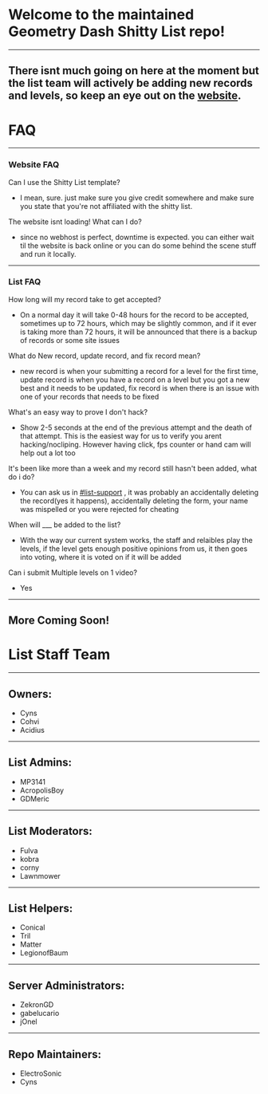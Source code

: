# Welcome to the maintained Geometry Dash Shitty List repo!
---
There isnt much going on here at the moment but the list team will actively be adding new records and levels, so keep an eye out on the [website](https://gdshittylist.asemnada991.repl.co/).
---
# FAQ
---
### Website FAQ
Can I use the Shitty List template?
- I mean, sure. just make sure you give credit somewhere and make sure you state that you're not affiliated with the shitty list.

The website isnt loading! What can I do?
- since no webhost is perfect, downtime is expected. you can either wait til the website is back online or you can do some behind the scene stuff and run it locally.
---
### List FAQ
How long will my record take to get accepted? 
- On a normal day it will take 0-48 hours for the record to be accepted, sometimes up to 72 hours, which may be slightly common, and if it ever is taking more than 72 hours, it will be announced that there is a backup of records or some site issues

What do New record, update record, and fix record mean? 
- new record is when your submitting a record for a level for the first time, update record is when you have a record on a level but you got a new best and it needs to be updated, fix record is when there is an issue with one of your records that needs to be fixed

What's an easy way to prove I don't hack?
- Show 2-5 seconds at the end of the previous attempt and the death of that attempt. This is the easiest way for us to verify you arent hacking/nocliping. However having click, fps counter or hand cam will help out a lot too

It's been like more than a week and my record still hasn't been added, what do i do?
- You can ask us in [#list-support](https://discord.gg/jRAYbe6w6z) , it was probably an accidentally deleting the record(yes it happens), accidentally deleting the form, your name was mispelled or you were rejected for cheating

When will ___ be added to the list? 
- With the way our current system works, the staff and relaibles play the levels, if the level gets enough positive opinions from us, it then goes into voting, where it is voted on if it will be added

Can i submit Multiple levels on 1 video?
- Yes
---
More Coming Soon!
---
# List Staff Team
---
## Owners:
- Cyns
- Cohvi
- Acidius
---
## List Admins:
- MP3141
- AcropolisBoy
- GDMeric
---
## List Moderators:
- Fulva
- kobra
- corny
- Lawnmower
---
## List Helpers:
- Conical
- Tril
- Matter
- LegionofBaum
---
## Server Administrators:
- ZekronGD
- gabelucario
- jOnel
---
## Repo Maintainers:
- ElectroSonic
- Cyns
